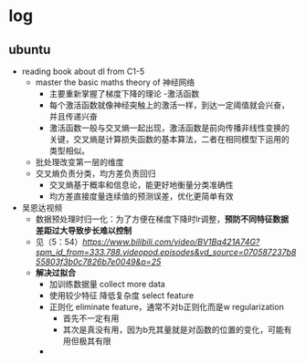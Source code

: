 # log

## ubuntu
- reading book about dl from C1-5
  - master the basic maths theory of 神经网络
    - 主要重新掌握了梯度下降的理论
  -激活函数
    - 每个激活函数就像神经突触上的激活一样，到达一定阈值就会兴奋，并且传递兴奋
    - 激活函数一般与交叉熵一起出现，激活函数是前向传播非线性变换的关键，交叉熵是计算损失函数的基本算法，二者在相同模型下运用的类型相似。
  - 批处理改变第一层的维度
  - 交叉熵负责分类，均方差负责回归
    - 交叉熵基于概率和信息论，能更好地衡量分类准确性
    - 均方差直接度量连续值的预测误差，优化更简单有效
- 吴恩达视频
  - 数据预处理时归一化：为了方便在梯度下降时lr调整，**预防不同特征数据差距过大导致步长难以控制**
  - 见（5：54）*https://www.bilibili.com/video/BV1Bq421A74G?spm_id_from=333.788.videopod.episodes&vd_source=070587237b855803f3b0c7826b7e0049&p=25*
  - **解决过拟合**
    - 加训练数据量 collect more data 
    - 使用较少特征 降低复杂度 select feature
    - 正则化 eliminate feature，通常不对b正则化而是w regularization
      - 首先不一定有用
      - 其次是真没有用，因为b充其量就是对函数的位置的变化，可能有用但极其有限
    - 